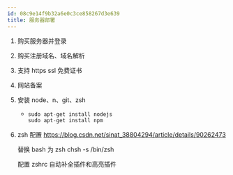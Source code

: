 ```yaml
---
id: 08c9e14f9b32a6e0c3ce858267d3e639
title: 服务器部署
---
```


1. 购买服务器并登录

2. 购买注册域名、域名解析

3. 支持 https ssl 免费证书

4. 网站备案

5. 安装 node、n、git、zsh

   - ```csharp
     sudo apt-get install nodejs
     sudo apt-get install npm
     ```

6. zsh 配置 https://blog.csdn.net/sinat_38804294/article/details/90262473

   替换 bash 为 zsh chsh -s /bin/zsh

   配置 zshrc 自动补全插件和高亮插件
